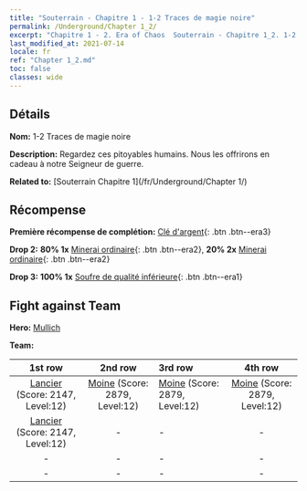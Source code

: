 ```yaml
---
title: "Souterrain - Chapitre 1 - 1-2 Traces de magie noire"
permalink: /Underground/Chapter 1_2/
excerpt: "Chapitre 1 - 2. Era of Chaos  Souterrain - Chapitre 1_2. 1-2 Traces de magie noire"
last_modified_at: 2021-07-14
locale: fr
ref: "Chapter 1_2.md"
toc: false
classes: wide
---
```


## Détails

 **Nom:** 1-2 Traces de magie noire

 **Description:** Regardez ces pitoyables humains. Nous les offrirons en cadeau à notre Seigneur de guerre.

 **Related to:** [Souterrain Chapitre 1](/fr/Underground/Chapter 1/)

## Récompense

 **Première récompense de complétion:** [Clé d'argent](/ItemsFR/con_693/){: .btn .btn--era3}

 **Drop 2:** **80% 1x** [Minerai ordinaire](/ItemsFR/mat_6/){: .btn .btn--era2}, **20% 2x** [Minerai ordinaire](/ItemsFR/mat_6/){: .btn .btn--era2}

 **Drop 3:** **100% 1x** [Soufre de qualité inférieure](/ItemsFR/mat_3/){: .btn .btn--era1}


## Fight against Team
 **Hero:** [Mullich](/fr/heroes/Mullich/)

 **Team:**


  | 1st row | 2nd row | 3rd row | 4th row |
  |:----:|:----:|:----|:----:|
  | [Lancier](/fr/units/Pikeman/) (Score: 2147, Level:12)  | [Moine](/fr/units/Monk/) (Score: 2879, Level:12)  | [Moine](/fr/units/Monk/) (Score: 2879, Level:12)  | [Moine](/fr/units/Monk/) (Score: 2879, Level:12)  |
  | [Lancier](/fr/units/Pikeman/) (Score: 2147, Level:12)  | - | - | - |
  | - | - | - | - |
  | - | - | - | - |


